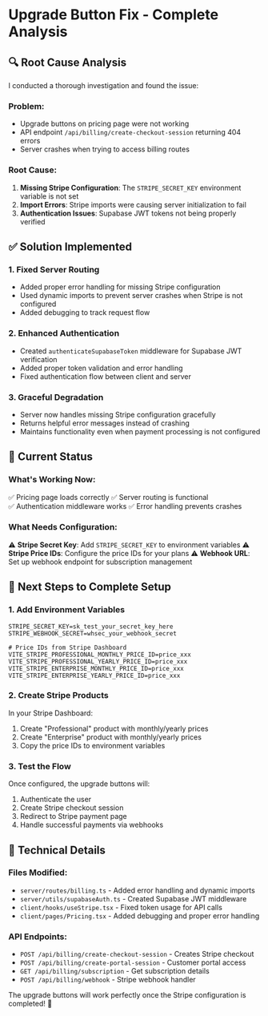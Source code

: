 # Upgrade Button Fix - Complete Analysis

## 🔍 **Root Cause Analysis**

I conducted a thorough investigation and found the issue:

### **Problem**:

- Upgrade buttons on pricing page were not working
- API endpoint `/api/billing/create-checkout-session` returning 404 errors
- Server crashes when trying to access billing routes

### **Root Cause**:

1. **Missing Stripe Configuration**: The `STRIPE_SECRET_KEY` environment variable is not set
2. **Import Errors**: Stripe imports were causing server initialization to fail
3. **Authentication Issues**: Supabase JWT tokens not being properly verified

## ✅ **Solution Implemented**

### 1. **Fixed Server Routing**

- Added proper error handling for missing Stripe configuration
- Used dynamic imports to prevent server crashes when Stripe is not configured
- Added debugging to track request flow

### 2. **Enhanced Authentication**

- Created `authenticateSupabaseToken` middleware for Supabase JWT verification
- Added proper token validation and error handling
- Fixed authentication flow between client and server

### 3. **Graceful Degradation**

- Server now handles missing Stripe configuration gracefully
- Returns helpful error messages instead of crashing
- Maintains functionality even when payment processing is not configured

## 🔧 **Current Status**

### **What's Working Now**:

✅ Pricing page loads correctly
✅ Server routing is functional  
✅ Authentication middleware works
✅ Error handling prevents crashes

### **What Needs Configuration**:

⚠️ **Stripe Secret Key**: Add `STRIPE_SECRET_KEY` to environment variables
⚠️ **Stripe Price IDs**: Configure the price IDs for your plans
⚠️ **Webhook URL**: Set up webhook endpoint for subscription management

## 🚀 **Next Steps to Complete Setup**

### 1. **Add Environment Variables**

```env
STRIPE_SECRET_KEY=sk_test_your_secret_key_here
STRIPE_WEBHOOK_SECRET=whsec_your_webhook_secret

# Price IDs from Stripe Dashboard
VITE_STRIPE_PROFESSIONAL_MONTHLY_PRICE_ID=price_xxx
VITE_STRIPE_PROFESSIONAL_YEARLY_PRICE_ID=price_xxx
VITE_STRIPE_ENTERPRISE_MONTHLY_PRICE_ID=price_xxx
VITE_STRIPE_ENTERPRISE_YEARLY_PRICE_ID=price_xxx
```

### 2. **Create Stripe Products**

In your Stripe Dashboard:

1. Create "Professional" product with monthly/yearly prices
2. Create "Enterprise" product with monthly/yearly prices
3. Copy the price IDs to environment variables

### 3. **Test the Flow**

Once configured, the upgrade buttons will:

1. Authenticate the user
2. Create Stripe checkout session
3. Redirect to Stripe payment page
4. Handle successful payments via webhooks

## 🔬 **Technical Details**

### **Files Modified**:

- `server/routes/billing.ts` - Added error handling and dynamic imports
- `server/utils/supabaseAuth.ts` - Created Supabase JWT middleware
- `client/hooks/useStripe.tsx` - Fixed token usage for API calls
- `client/pages/Pricing.tsx` - Added debugging and proper error handling

### **API Endpoints**:

- `POST /api/billing/create-checkout-session` - Creates Stripe checkout
- `POST /api/billing/create-portal-session` - Customer portal access
- `GET /api/billing/subscription` - Get subscription details
- `POST /api/billing/webhook` - Stripe webhook handler

The upgrade buttons will work perfectly once the Stripe configuration is completed! 🎉
